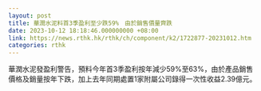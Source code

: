 ```yaml
---
layout: post
title: 華潤水泥料首3季盈利至少跌59%　由於銷售價量齊跌
date: 2023-10-12 18:18:46.000000000 +08:00
link: https://news.rthk.hk/rthk/ch/component/k2/1722877-20231012.htm
categories: rthk
---
```


華潤水泥發盈利警告，預料今年首3季盈利按年減少59%至63%，由於產品銷售價格及銷量按年下跌，加上去年同期處置1家附屬公司錄得一次性收益2.39億元。
